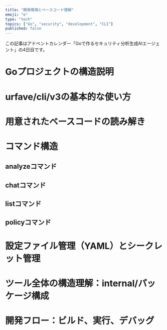 ```yaml
---
title: "開発環境とベースコード理解"
emoji: "⚙️"
type: "tech"
topics: ["Go", "security", "development", "CLI"]
published: false
---
```


この記事はアドベントカレンダー「Goで作るセキュリティ分析生成AIエージェント」の4日目です。

# Goプロジェクトの構造説明

# urfave/cli/v3の基本的な使い方

# 用意されたベースコードの読み解き

# コマンド構造

## analyzeコマンド

## chatコマンド

## listコマンド

## policyコマンド

# 設定ファイル管理（YAML）とシークレット管理

# ツール全体の構造理解：internal/パッケージ構成

# 開発フロー：ビルド、実行、デバッグ
